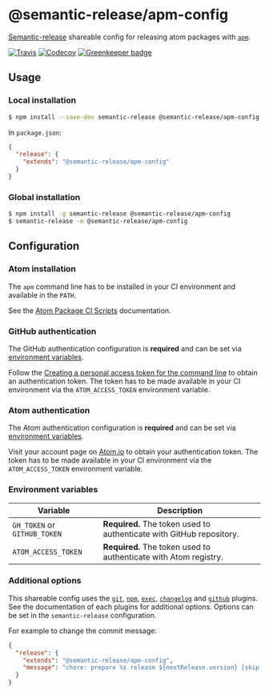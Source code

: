 # @semantic-release/apm-config

[Semantic-release](https://github.com/semantic-release/semantic-release) shareable config for releasing atom packages with [`apm`](https://github.com/atom/apm).

[![Travis](https://img.shields.io/travis/semantic-release/apm-config.svg)](https://travis-ci.org/semantic-release/apm-config)
[![Codecov](https://img.shields.io/codecov/c/github/semantic-release/apm-config.svg)](https://codecov.io/gh/semantic-release/apm-config)
[![Greenkeeper badge](https://badges.greenkeeper.io/semantic-release/apm-config.svg)](https://greenkeeper.io/)

## Usage

### Local installation

```bash
$ npm install --save-dev semantic-release @semantic-release/apm-config
```

In `package.json`:

```json
{
  "release": {
    "extends": "@semantic-release/apm-config"  
  }
}
```

### Global installation

```bash
$ npm install -g semantic-release @semantic-release/apm-config
$ semantic-release -e @semantic-release/apm-config
```

## Configuration

### Atom installation

The `apm` command line has to be installed in your CI environment and available in the `PATH`.

See the [Atom Package CI Scripts](https://github.com/atom/ci#atom-package-ci-scripts) documentation.

### GitHub authentication

The GitHub authentication configuration is **required** and can be set via [environment variables](#environment-variables).

Follow the [Creating a personal access token for the command line](https://help.github.com/articles/creating-a-personal-access-token-for-the-command-line) to obtain an authentication token. The token has to be made available in your CI environment via the `ATOM_ACCESS_TOKEN` environment variable.

### Atom authentication

The Atom authentication configuration is **required** and can be set via [environment variables](#environment-variables).

Visit your account page on [Atom.io](https://atom.io/account) to obtain your authentication token. The token has to be made available in your CI environment via the `ATOM_ACCESS_TOKEN` environment variable.

### Environment variables

| Variable                     | Description                                                          |
|------------------------------|----------------------------------------------------------------------|
| `GH_TOKEN` or `GITHUB_TOKEN` | **Required.** The token used to authenticate with GitHub repository. |
| `ATOM_ACCESS_TOKEN`          | **Required.** The token used to authenticate with Atom registry.     |

### Additional options

This shareable config uses the [`git`](https://github.com/semantic-release/git), [`npm`](https://github.com/semantic-release/npm), [`exec`](https://github.com/semantic-release/exec), [`changelog`](https://github.com/semantic-release/changelog) and [`github`](https://github.com/semantic-release/github) plugins. See the documentation of each plugins for additional options.
Options can be set in the `semantic-release` configuration.

For example to change the commit message:

```json
{
  "release": {
    "extends": "@semantic-release/apm-config",
    "message": "chore: prepare %s release ${nextRelease.version} [skip ci]"
  }
}
```
